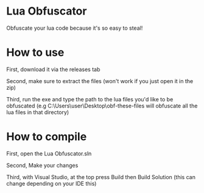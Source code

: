 # Lua Obfuscator
 Obfuscate your lua code because it's so easy to steal!

# How to use
First, download it via the releases tab

Second, make sure to extract the files (won't work if you just open it in the zip)

Third, run the exe and type the path to the lua files you'd like to be obfuscated (e.g C:\Users\user\Desktop\obf-these-files will obfuscate all the lua files in that directory)

# How to compile
First, open the Lua Obfuscator.sln

Second, Make your changes

Third, with Visual Studio, at the top press Build then Build Solution (this can change depending on your IDE this)
